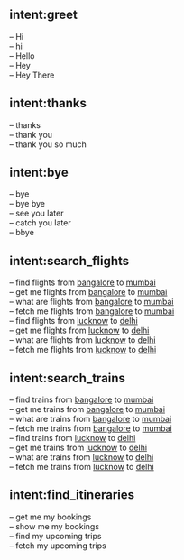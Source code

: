 ## intent:greet  
– Hi  
– hi  
– Hello  
– Hey  
– Hey There  
## intent:thanks  
– thanks  
– thank you  
– thank you so much  
## intent:bye  
– bye  
– bye bye  
– see you later  
– catch you later  
– bbye  
## intent:search_flights  
– find flights from [bangalore](source) to [mumbai](destination)  
– get me flights from [bangalore](source) to [mumbai](destination)  
– what are flights from [bangalore](source) to [mumbai](destination)  
– fetch me flights from [bangalore](source) to [mumbai](destination)  
– find flights from [lucknow](source) to [delhi](destination)  
– get me flights from [lucknow](source) to [delhi](destination)  
– what are flights from [lucknow](source) to [delhi](destination)  
– fetch me flights from [lucknow](source) to [delhi](destination)  
## intent:search_trains  
– find trains from [bangalore](source) to [mumbai](destination)  
– get me trains from [bangalore](source) to [mumbai](destination)  
– what are trains from [bangalore](source) to [mumbai](destination)  
– fetch me trains from [bangalore](source) to [mumbai](destination)  
– find trains from [lucknow](source) to [delhi](destination)  
– get me trains from [lucknow](source) to [delhi](destination)  
– what are trains from [lucknow](source) to [delhi](destination)  
– fetch me trains from [lucknow](source) to [delhi](destination) 
    
## intent:find_itineraries  
– get me my bookings  
– show me my bookings  
– find my upcoming trips  
– fetch my upcoming trips